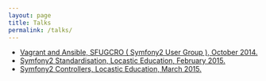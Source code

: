 ```yaml
---
layout: page
title: Talks
permalink: /talks/
---
```


* [Vagrant and Ansible, SFUGCRO ( Symfony2 User Group ), October 2014.](http://www.slideshare.net/KrunoKnego/vagrant-andansible "Vagrant and Ansible")
* [Symfony2 Standardisation, Locastic Education, February 2015.](http://slides.com/krunoknego/deck-4 "Symfony2 Standards")
* [Symfony2 Controllers, Locastic Education, March 2015.](http://slides.com/krunoknego/deck-5 "Symfony2 Controllers")

